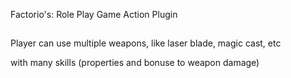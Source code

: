 Factorio's: Role Play Game Action Plugin

##

Player can use multiple weapons, like laser blade, magic cast, etc

with many skills (properties and bonuse to weapon damage)